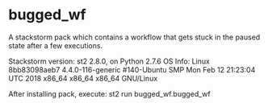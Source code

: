 # bugged_wf
A stackstorm pack which contains a workflow that gets stuck in the paused state after a few executions.

Stackstorm version: st2 2.8.0, on Python 2.7.6
OS Info: Linux 8bb83098aeb7 4.4.0-116-generic #140-Ubuntu SMP Mon Feb 12 21:23:04 UTC 2018 x86_64 x86_64 x86_64 GNU/Linux

After installing pack, execute: st2 run bugged_wf.bugged_wf
